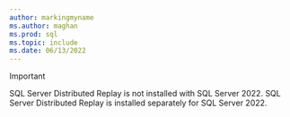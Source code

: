 ```yaml
---
author: markingmyname
ms.author: maghan
ms.prod: sql
ms.topic: include
ms.date: 06/13/2022
---
```


> [!IMPORTANT]
> SQL Server Distributed Replay is not installed with SQL Server 2022. SQL Server Distributed Replay is installed separately for SQL Server 2022.
